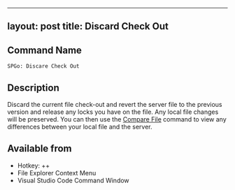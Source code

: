 
---
layout: post
title: Discard Check Out
---

## Command Name
`SPGo: Discare Check Out`

## Description
Discard the current file check-out and revert the server file to the previous version and release any locks you have on the file. Any local file changes will be preserved. You can then use the [Compare File](https://github.com/readysitego/spgo/wiki/Compare-With-Server) command to view any differences between your local file and the server. 

## Available from
* Hotkey: <alt>+<shift>+<c>
* File Explorer Context Menu
* Visual Studio Code Command Window